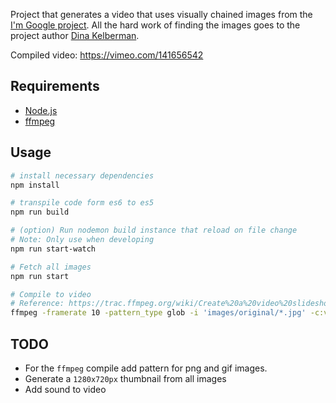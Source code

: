 
Project that generates a video that uses visually chained images from the [I'm Google project](http://dinakelberman.tumblr.com/). All the hard work of finding the images goes to the project author [Dina Kelberman](http://dinakelberman.com/).

Compiled video: https://vimeo.com/141656542

## Requirements
- [Node.js](https://nodejs.org/en/)
- [ffmpeg](https://www.ffmpeg.org/)

## Usage
```bash
# install necessary dependencies
npm install

# transpile code form es6 to es5
npm run build

# (option) Run nodemon build instance that reload on file change
# Note: Only use when developing
npm run start-watch

# Fetch all images
npm run start

# Compile to video
# Reference: https://trac.ffmpeg.org/wiki/Create%20a%20video%20slideshow%20from%20images
ffmpeg -framerate 10 -pattern_type glob -i 'images/original/*.jpg' -c:v libx264 -pix_fmt yuv420p out.mp4
```

## TODO
- For the `ffmpeg` compile add pattern for png and gif images.
- Generate a `1280x720px` thumbnail from all images
- Add sound to video

